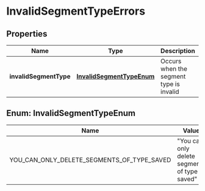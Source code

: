 

# InvalidSegmentTypeErrors

## Properties

Name | Type | Description | Notes
------------ | ------------- | ------------- | -------------
**invalidSegmentType** | [**InvalidSegmentTypeEnum**](#InvalidSegmentTypeEnum) | Occurs when the segment type is invalid |  [optional]



## Enum: InvalidSegmentTypeEnum

Name | Value
---- | -----
YOU_CAN_ONLY_DELETE_SEGMENTS_OF_TYPE_SAVED | &quot;You can only delete segments of  type saved&quot;



